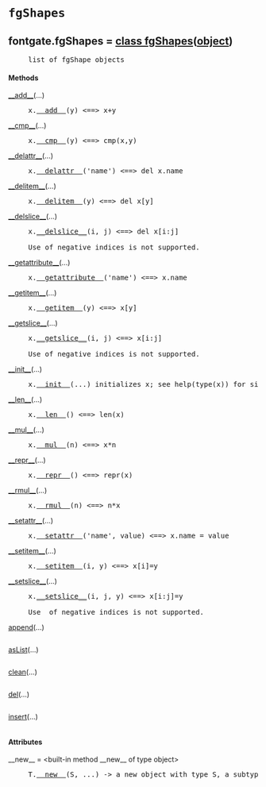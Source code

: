 

<a name="fontgate.fgShapes"></a>

# `fgShapes`


<dt class="class"><h2><span class="class-name">fontgate.fgShapes</span> = <a name="fontgate.fgShapes" href="#fontgate.fgShapes">class fgShapes</a>(<a href="./__builtin__.html#object">object</a>)</h2></dt><dd class="class"><dd>


<pre class="doc" markdown="0">list of fgShape objects</pre>


</dd><h4 class="head-methods">Methods </h4><dl class="function"><dt><a name="fgShapes-__add__" href="#fgShapes-__add__"><span class="function-name">__add__</span></a><span class="argspec">(...)</span></dt><dd>

<pre class="doc" markdown="0">x.<a href="#fontgate.fgShapes-__add__">__add__</a>(y) <==> x+y</pre>

</dd></dl>
<dl class="function"><dt><a name="fgShapes-__cmp__" href="#fgShapes-__cmp__"><span class="function-name">__cmp__</span></a><span class="argspec">(...)</span></dt><dd>

<pre class="doc" markdown="0">x.<a href="#fontgate.fgShapes-__cmp__">__cmp__</a>(y) <==> cmp(x,y)</pre>

</dd></dl>
<dl class="function"><dt><a name="fgShapes-__delattr__" href="#fgShapes-__delattr__"><span class="function-name">__delattr__</span></a><span class="argspec">(...)</span></dt><dd>

<pre class="doc" markdown="0">x.<a href="#fontgate.fgShapes-__delattr__">__delattr__</a>('name') <==> del x.name</pre>

</dd></dl>
<dl class="function"><dt><a name="fgShapes-__delitem__" href="#fgShapes-__delitem__"><span class="function-name">__delitem__</span></a><span class="argspec">(...)</span></dt><dd>

<pre class="doc" markdown="0">x.<a href="#fontgate.fgShapes-__delitem__">__delitem__</a>(y) <==> del x[y]</pre>

</dd></dl>
<dl class="function"><dt><a name="fgShapes-__delslice__" href="#fgShapes-__delslice__"><span class="function-name">__delslice__</span></a><span class="argspec">(...)</span></dt><dd>

<pre class="doc" markdown="0">x.<a href="#fontgate.fgShapes-__delslice__">__delslice__</a>(i, j) <==> del x[i:j]

Use of negative indices is not supported.</pre>

</dd></dl>
<dl class="function"><dt><a name="fgShapes-__getattribute__" href="#fgShapes-__getattribute__"><span class="function-name">__getattribute__</span></a><span class="argspec">(...)</span></dt><dd>

<pre class="doc" markdown="0">x.<a href="#fontgate.fgShapes-__getattribute__">__getattribute__</a>('name') <==> x.name</pre>

</dd></dl>
<dl class="function"><dt><a name="fgShapes-__getitem__" href="#fgShapes-__getitem__"><span class="function-name">__getitem__</span></a><span class="argspec">(...)</span></dt><dd>

<pre class="doc" markdown="0">x.<a href="#fontgate.fgShapes-__getitem__">__getitem__</a>(y) <==> x[y]</pre>

</dd></dl>
<dl class="function"><dt><a name="fgShapes-__getslice__" href="#fgShapes-__getslice__"><span class="function-name">__getslice__</span></a><span class="argspec">(...)</span></dt><dd>

<pre class="doc" markdown="0">x.<a href="#fontgate.fgShapes-__getslice__">__getslice__</a>(i, j) <==> x[i:j]

Use of negative indices is not supported.</pre>

</dd></dl>
<dl class="function"><dt><a name="fgShapes-__init__" href="#fgShapes-__init__"><span class="function-name">__init__</span></a><span class="argspec">(...)</span></dt><dd>

<pre class="doc" markdown="0">x.<a href="#fontgate.fgShapes-__init__">__init__</a>(...) initializes x; see help(type(x)) for signature</pre>

</dd></dl>
<dl class="function"><dt><a name="fgShapes-__len__" href="#fgShapes-__len__"><span class="function-name">__len__</span></a><span class="argspec">(...)</span></dt><dd>

<pre class="doc" markdown="0">x.<a href="#fontgate.fgShapes-__len__">__len__</a>() <==> len(x)</pre>

</dd></dl>
<dl class="function"><dt><a name="fgShapes-__mul__" href="#fgShapes-__mul__"><span class="function-name">__mul__</span></a><span class="argspec">(...)</span></dt><dd>

<pre class="doc" markdown="0">x.<a href="#fontgate.fgShapes-__mul__">__mul__</a>(n) <==> x*n</pre>

</dd></dl>
<dl class="function"><dt><a name="fgShapes-__repr__" href="#fgShapes-__repr__"><span class="function-name">__repr__</span></a><span class="argspec">(...)</span></dt><dd>

<pre class="doc" markdown="0">x.<a href="#fontgate.fgShapes-__repr__">__repr__</a>() <==> repr(x)</pre>

</dd></dl>
<dl class="function"><dt><a name="fgShapes-__rmul__" href="#fgShapes-__rmul__"><span class="function-name">__rmul__</span></a><span class="argspec">(...)</span></dt><dd>

<pre class="doc" markdown="0">x.<a href="#fontgate.fgShapes-__rmul__">__rmul__</a>(n) <==> n*x</pre>

</dd></dl>
<dl class="function"><dt><a name="fgShapes-__setattr__" href="#fgShapes-__setattr__"><span class="function-name">__setattr__</span></a><span class="argspec">(...)</span></dt><dd>

<pre class="doc" markdown="0">x.<a href="#fontgate.fgShapes-__setattr__">__setattr__</a>('name', value) <==> x.name = value</pre>

</dd></dl>
<dl class="function"><dt><a name="fgShapes-__setitem__" href="#fgShapes-__setitem__"><span class="function-name">__setitem__</span></a><span class="argspec">(...)</span></dt><dd>

<pre class="doc" markdown="0">x.<a href="#fontgate.fgShapes-__setitem__">__setitem__</a>(i, y) <==> x[i]=y</pre>

</dd></dl>
<dl class="function"><dt><a name="fgShapes-__setslice__" href="#fgShapes-__setslice__"><span class="function-name">__setslice__</span></a><span class="argspec">(...)</span></dt><dd>

<pre class="doc" markdown="0">x.<a href="#fontgate.fgShapes-__setslice__">__setslice__</a>(i, j, y) <==> x[i:j]=y

Use  of negative indices is not supported.</pre>

</dd></dl>
<dl class="function"><dt><a name="fgShapes-append" href="#fgShapes-append"><span class="function-name">append</span></a><span class="argspec">(...)</span></dt><dd>

<pre class="doc" markdown="0"></pre>

</dd></dl>
<dl class="function"><dt><a name="fgShapes-asList" href="#fgShapes-asList"><span class="function-name">asList</span></a><span class="argspec">(...)</span></dt><dd>

<pre class="doc" markdown="0"></pre>

</dd></dl>
<dl class="function"><dt><a name="fgShapes-clean" href="#fgShapes-clean"><span class="function-name">clean</span></a><span class="argspec">(...)</span></dt><dd>

<pre class="doc" markdown="0"></pre>

</dd></dl>
<dl class="function"><dt><a name="fgShapes-del" href="#fgShapes-del"><span class="function-name">del</span></a><span class="argspec">(...)</span></dt><dd>

<pre class="doc" markdown="0"></pre>

</dd></dl>
<dl class="function"><dt><a name="fgShapes-insert" href="#fgShapes-insert"><span class="function-name">insert</span></a><span class="argspec">(...)</span></dt><dd>

<pre class="doc" markdown="0"></pre>

</dd></dl>

  <h4 class="head-attrs">Attributes </h4><dl><dt><span class="other-name">__new__</span> = &lt;built-in method __new__ of type object&gt;<dd>

<pre class="doc" markdown="0">T.<a href="#fontgate.fgShapes-__new__">__new__</a>(S, ...) -> a new object with type S, a subtype of T</pre>

</dd></dl>
</dd>
